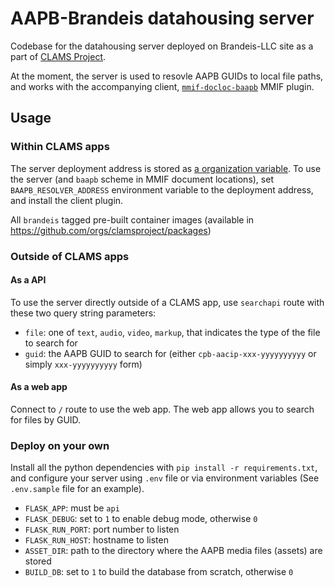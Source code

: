 # AAPB-Brandeis datahousing server

Codebase for the datahousing server deployed on Brandeis-LLC site as a part of [CLAMS Project](https://www.clams.ai). 

At the moment, the server is used to resovle AAPB GUIDs to local file paths, and works with the accompanying client, [`mmif-docloc-baapb`](https://github.com/clamsproject/mmif-docloc-baapb) MMIF plugin.

## Usage 

### Within CLAMS apps
The server deployment address is stored as [a organization variable](https://github.com/organizations/clamsproject/settings/variables/actions). To use the server (and `baapb` scheme in MMIF document locations), set `BAAPB_RESOLVER_ADDRESS` environment variable to the deployment address, and install the client plugin. 


All `brandeis` tagged pre-built container images (available in https://github.com/orgs/clamsproject/packages) 


### Outside of CLAMS apps

#### As a API
To use the server directly outside of a CLAMS app, use `searchapi` route with these two query string parameters:

* `file`: one of `text`, `audio`, `video`, `markup`, that indicates the type of the file to search for
* `guid`: the AAPB GUID to search for (either `cpb-aacip-xxx-yyyyyyyyyy` or simply `xxx-yyyyyyyyyy` form)

#### As a web app

Connect to `/` route to use the web app. The web app allows you to search for files by GUID.

### Deploy on your own

Install all the python dependencies with `pip install -r requirements.txt`, and configure your server using `.env` file or via environment variables (See `.env.sample` file for an example).

* `FLASK_APP`: must be `api`
* `FLASK_DEBUG`: set to `1` to enable debug mode, otherwise `0`
* `FLASK_RUN_PORT`: port number to listen
* `FLASK_RUN_HOST`: hostname to listen
* `ASSET_DIR`: path to the directory where the AAPB media files (assets) are stored
* `BUILD_DB`: set to `1` to build the database from scratch, otherwise `0`

